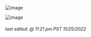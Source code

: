 ![image](https://github-readme-stats.vercel.app/api?username=st1xkz&count_private=true&show_icons=true&theme=github_dark)

![image](https://github-readme-stats.vercel.app/api/top-langs/?username=st1xkz&theme=github_dark&layout=compact&langs_count=8)

###### *last edited: @ 11:21 pm PST 11/25/2022*
